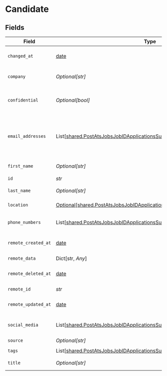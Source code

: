 # Candidate


## Fields

| Field                                                                                                                                                            | Type                                                                                                                                                             | Required                                                                                                                                                         | Description                                                                                                                                                      |
| ---------------------------------------------------------------------------------------------------------------------------------------------------------------- | ---------------------------------------------------------------------------------------------------------------------------------------------------------------- | ---------------------------------------------------------------------------------------------------------------------------------------------------------------- | ---------------------------------------------------------------------------------------------------------------------------------------------------------------- |
| `changed_at`                                                                                                                                                     | [date](https://docs.python.org/3/library/datetime.html#date-objects)                                                                                             | :heavy_check_mark:                                                                                                                                               | YYYY-MM-DDTHH:mm:ss.sssZ<br/><br/>[](https://developer.mozilla.org/en-US/docs/Web/JavaScript/Reference/Global_Objects/Date/toISOString)                          |
| `company`                                                                                                                                                        | *Optional[str]*                                                                                                                                                  | :heavy_check_mark:                                                                                                                                               | The current company of the candidate.                                                                                                                            |
| `confidential`                                                                                                                                                   | *Optional[bool]*                                                                                                                                                 | :heavy_check_mark:                                                                                                                                               | Whether the candidate's profile is confidential in the ATS.                                                                                                      |
| `email_addresses`                                                                                                                                                | List[[shared.PostAtsJobsJobIDApplicationsSuccessfulResponseEmailAddresses](../../models/shared/postatsjobsjobidapplicationssuccessfulresponseemailaddresses.md)] | :heavy_check_mark:                                                                                                                                               | A list of email addresses of the candidate with an optional type. If an email address is invalid, it will be filtered out.                                       |
| `first_name`                                                                                                                                                     | *Optional[str]*                                                                                                                                                  | :heavy_check_mark:                                                                                                                                               | First name of the candidate.                                                                                                                                     |
| `id`                                                                                                                                                             | *str*                                                                                                                                                            | :heavy_check_mark:                                                                                                                                               | N/A                                                                                                                                                              |
| `last_name`                                                                                                                                                      | *Optional[str]*                                                                                                                                                  | :heavy_check_mark:                                                                                                                                               | Last name of the candidate.                                                                                                                                      |
| `location`                                                                                                                                                       | [Optional[shared.PostAtsJobsJobIDApplicationsSuccessfulResponseLocation]](../../models/shared/postatsjobsjobidapplicationssuccessfulresponselocation.md)         | :heavy_check_mark:                                                                                                                                               | Location of the candidate.                                                                                                                                       |
| `phone_numbers`                                                                                                                                                  | List[[shared.PostAtsJobsJobIDApplicationsSuccessfulResponsePhoneNumbers](../../models/shared/postatsjobsjobidapplicationssuccessfulresponsephonenumbers.md)]     | :heavy_check_mark:                                                                                                                                               | A list of phone numbers of the candidate.                                                                                                                        |
| `remote_created_at`                                                                                                                                              | [date](https://docs.python.org/3/library/datetime.html#date-objects)                                                                                             | :heavy_check_mark:                                                                                                                                               | YYYY-MM-DDTHH:mm:ss.sssZ<br/><br/>[](https://developer.mozilla.org/en-US/docs/Web/JavaScript/Reference/Global_Objects/Date/toISOString)                          |
| `remote_data`                                                                                                                                                    | Dict[str, *Any*]                                                                                                                                                 | :heavy_check_mark:                                                                                                                                               | N/A                                                                                                                                                              |
| `remote_deleted_at`                                                                                                                                              | [date](https://docs.python.org/3/library/datetime.html#date-objects)                                                                                             | :heavy_check_mark:                                                                                                                                               | YYYY-MM-DDTHH:mm:ss.sssZ<br/><br/>[](https://developer.mozilla.org/en-US/docs/Web/JavaScript/Reference/Global_Objects/Date/toISOString)                          |
| `remote_id`                                                                                                                                                      | *str*                                                                                                                                                            | :heavy_check_mark:                                                                                                                                               | N/A                                                                                                                                                              |
| `remote_updated_at`                                                                                                                                              | [date](https://docs.python.org/3/library/datetime.html#date-objects)                                                                                             | :heavy_check_mark:                                                                                                                                               | YYYY-MM-DDTHH:mm:ss.sssZ<br/><br/>[](https://developer.mozilla.org/en-US/docs/Web/JavaScript/Reference/Global_Objects/Date/toISOString)                          |
| `social_media`                                                                                                                                                   | List[[shared.PostAtsJobsJobIDApplicationsSuccessfulResponseSocialMedia](../../models/shared/postatsjobsjobidapplicationssuccessfulresponsesocialmedia.md)]       | :heavy_check_mark:                                                                                                                                               | List of social media accounts of the candidate.                                                                                                                  |
| `source`                                                                                                                                                         | *Optional[str]*                                                                                                                                                  | :heavy_check_mark:                                                                                                                                               | N/A                                                                                                                                                              |
| `tags`                                                                                                                                                           | List[[shared.PostAtsJobsJobIDApplicationsSuccessfulResponseTags](../../models/shared/postatsjobsjobidapplicationssuccessfulresponsetags.md)]                     | :heavy_check_mark:                                                                                                                                               | N/A                                                                                                                                                              |
| `title`                                                                                                                                                          | *Optional[str]*                                                                                                                                                  | :heavy_check_mark:                                                                                                                                               | The current job title of the candidate.                                                                                                                          |